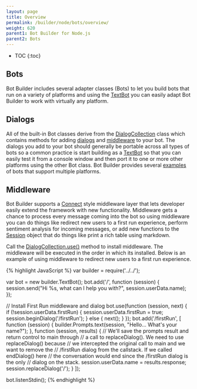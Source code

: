 ```yaml
---
layout: page
title: Overview
permalink: /builder/node/bots/overview/
weight: 620
parent1: Bot Builder for Node.js
parent2: Bots
---
```


* TOC
{:toc}

## Bots
Bot Builder includes several adapter classes (Bots) to let you build bots that run on a variety of platforms and using the [TextBot](/builder/node/bots/TextBot/) you can easily adapt Bot Builder to work with virtually any platform.

## Dialogs
All of the built-in Bot classes derive from the [DialogCollection](/sdkreference/nodejs/classes/_botbuilder_d_.dialogcollection.html) class which contains methods for adding [dialogs](/builder/node/dialogs/overview/) and [middleware](#middleware) to your bot. The dialogs you add to your bot should generally be portable across all types of bots so a common practice is start building as a [TextBot](/builder/node/bots/TextBot/) so that you can easily test it from a console window and then port it to one or more other platforms using the other Bot class.  Bot Builder provides several [examples](/builder/node/guides/examples/) of bots that support multiple platforms.

## Middleware
Bot Builder supports a [Connect](https://github.com/senchalabs/connect) style middleware layer that lets developer easily extend the framework with new functionality.  Middleware gets a chance to process every message coming into the bot so using middleware you can do things like redirect new users to a first run experience, perform sentiment analysis for incoming messages, or add new functions to the [Session](/sdkreference/nodejs/classes/_botbuilder_d_.session.html) object  that do things like print a rich table using markdown. 

Call the [DialogCollection.use()](/sdkreference/nodejs/classes/_botbuilder_d_.dialogcollection.html#use) method to install middleware. The middleware will be executed in the order in which its installed. Below is an example of using middleware to redirect new users to a first run experience.

{% highlight JavaScript %}
var builder = require('../../');

var bot = new builder.TextBot();
bot.add('/', function (session) {
    session.send("Hi %s, what can I help you with?", session.userData.name);
});

// Install First Run middleware and dialog
bot.use(function (session, next) {
   if (!session.userData.firstRun) {
       session.userData.firstRun = true;
       session.beginDialog('/firstRun');
   } else {
       next();
   }
});
bot.add('/firstRun', [
    function (session) {
        builder.Prompts.text(session, "Hello... What's your name?");
    },
    function (session, results) {
        // We'll save the prompts result and return control to main through
        // a call to replaceDialog(). We need to use replaceDialog() because
        // we intercepted the original call to main and we want to remove the
        // /firstRun dialog from the callstack. If we called endDialog() here
        // the conversation would end since the /firstRun dialog is the only 
        // dialog on the stack.
        session.userData.name = results.response;
        session.replaceDialog('/'); 
    }
]);

bot.listenStdin();
{% endhighlight %}
